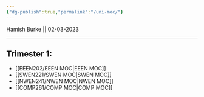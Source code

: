 ```yaml
---
{"dg-publish":true,"permalink":"/uni-moc/"}
---
```



Hamish Burke || 02-03-2023
***


## Trimester 1:
- [[EEEN202/EEEN MOC\|EEEN MOC]]
- [[SWEN221/SWEN MOC\|SWEN MOC]]
- [[NWEN241/NWEN MOC\|NWEN MOC]]
- [[COMP261/COMP MOC\|COMP MOC]]



